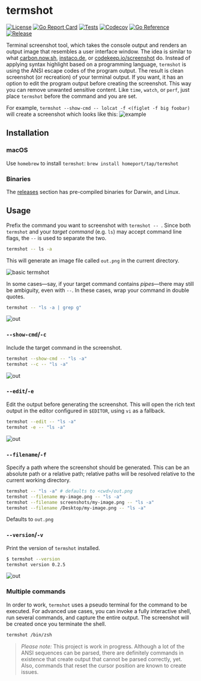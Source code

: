 # termshot

[![License](https://img.shields.io/github/license/homeport/termshot.svg)](https://github.com/homeport/termshot/blob/main/LICENSE)
[![Go Report Card](https://goreportcard.com/badge/github.com/homeport/termshot)](https://goreportcard.com/report/github.com/homeport/termshot)
[![Tests](https://github.com/homeport/termshot/workflows/Tests/badge.svg)](https://github.com/homeport/termshot/actions?query=workflow%3A%22Tests%22)
[![Codecov](https://img.shields.io/codecov/c/github/homeport/termshot/main.svg)](https://codecov.io/gh/homeport/termshot)
[![Go Reference](https://pkg.go.dev/badge/github.com/homeport/termshot.svg)](https://pkg.go.dev/github.com/homeport/termshot)
[![Release](https://img.shields.io/github/release/homeport/termshot.svg)](https://github.com/homeport/termshot/releases/latest)

Terminal screenshot tool, which takes the console output and renders an output image that resembles a user interface window. The idea is similar to what [carbon.now.sh](https://carbon.now.sh/), [instaco.de](http://instaco.de/), or [codekeep.io/screenshot](https://codekeep.io/screenshot) do. Instead of applying syntax highlight based on a programming language, `termshot` is using the ANSI escape codes of the program output. The result is clean screenshot (or recreation) of your terminal output. If you want, it has an option to edit the program output before creating the screenshot. This way you can remove unwanted sensitive content. Like `time`, `watch`, or `perf`, just place `termshot` before the command and you are set.

For example, `termshot --show-cmd -- lolcat -f <(figlet -f big foobar)` will create a screenshot which looks like this: ![example](.docs/images/example.png?raw=true 'example screenshot')

## Installation

### macOS

Use `homebrew` to install `termshot`: `brew install homeport/tap/termshot`

### Binaries

The [releases](https://github.com/homeport/termshot/releases/) section has pre-compiled binaries for Darwin, and Linux.

## Usage

Prefix the command you want to screenshot with `termshot -- `. Since both `termshot` and your _target command_ (e.g. `ls`) may accept command line flags, the `--` is used to separate the two.

```sh
termshot -- ls -a
```

This will generate an image file called `out.png` in the current directory.

![basic termshot](https://github.com/homeport/termshot/assets/3084745/11b578ee-8106-4e71-a1b8-57bbca4b192f)

In some cases—say, if your target command contains _pipes_—there may still be ambiguity, even with `--`. In these cases, wrap your command in double quotes.

```sh
termshot -- "ls -a | grep g"
```

![out](https://github.com/homeport/termshot/assets/3084745/25c8832b-d2a8-433a-8f20-412e7b3c5232)

### `--show-cmd`/`-c`

Include the target command in the screenshot.

```sh
termshot --show-cmd -- "ls -a"
termshot --c -- "ls -a"
```

![out](https://github.com/homeport/termshot/assets/3084745/3fbdd952-785d-4865-b216-f33bdaceb4da)

### `--edit`/`-e`

Edit the output before generating the screenshot. This will open the rich text output in the editor configured in `$EDITOR`, using `vi` as a fallback.

```sh
termshot --edit -- "ls -a"
termshot -e -- "ls -a"
```

![out](https://github.com/homeport/termshot/assets/3084745/3fbdd952-785d-4865-b216-f33bdaceb4da)

### `--filename`/`-f`

Specify a path where the screenshot should be generated. This can be an absolute path or a relative path; relative paths will be resolved relative to the current working directory.

```sh
termshot -- "ls -a" # defaults to <cwd>/out.png
termshot --filename my-image.png -- "ls -a"
termshot --filename screenshots/my-image.png -- "ls -a"
termshot --filename /Desktop/my-image.png -- "ls -a"
```

Defaults to `out.png`

### `--version`/`-v`

Print the version of `termshot` installed.

```sh
$ termshot --version
termshot version 0.2.5
```

![out](https://github.com/homeport/termshot/assets/3084745/3fbdd952-785d-4865-b216-f33bdaceb4da)

### Multiple commands

In order to work, `termshot` uses a pseudo terminal for the command to be executed. For advanced use cases, you can invoke a fully interactive shell, run several commands, and capture the entire output. The screenshot will be created once you terminate the shell.

```sh
termshot /bin/zsh
```

> _Please note:_ This project is work in progress. Although a lot of the ANSI sequences can be parsed, there are definitely commands in existence that create output that cannot be parsed correctly, yet. Also, commands that reset the cursor position are known to create issues.
